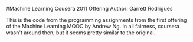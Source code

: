 #Machine Learning Cousera
2011 Offering
Author: Garrett Rodrigues

This is the code from the programming assignments from the first offering of the 
Machine Learning MOOC by Andrew Ng.  In all fairness, coursera wasn't around then,
but it seems pretty similar to the original.
